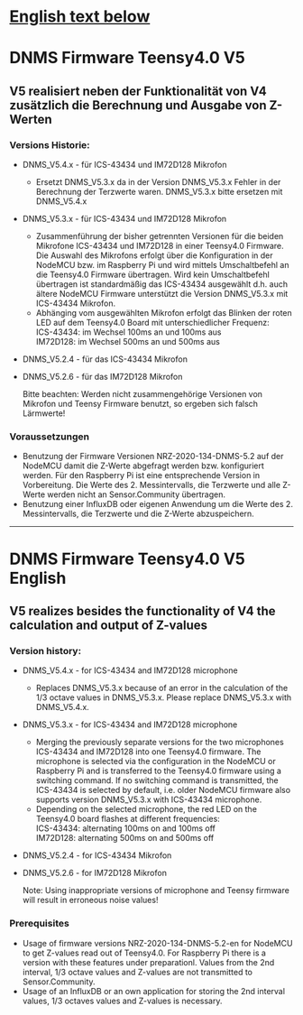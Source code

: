 # [English text below](#dnms-firmware-teensy40-v5-english)

# DNMS Firmware Teensy4.0 V5

## V5 realisiert neben der Funktionalität von V4 zusätzlich die Berechnung und Ausgabe von Z-Werten

### Versions Historie:

- DNMS_V5.4.x - für ICS-43434 und IM72D128 Mikrofon
	+ Ersetzt DNMS_V5.3.x da in der Version DNMS_V5.3.x Fehler in der Berechnung der Terzwerte waren. DNMS_V5.3.x bitte ersetzen mit DNMS_V5.4.x 

- DNMS_V5.3.x - für ICS-43434 und IM72D128 Mikrofon
	 - Zusammenführung der bisher getrennten Versionen für die beiden Mikrofone ICS-43434 und IM72D128 in einer Teensy4.0 Firmware. Die Auswahl des Mikrofons erfolgt über die Konfiguration in der NodeMCU bzw. im Raspberry Pi und wird mittels Umschaltbefehl an die Teensy4.0 Firmware übertragen. Wird kein Umschaltbefehl übertragen ist standardmäßig das ICS-43434 ausgewählt d.h. auch ältere NodeMCU Firmware unterstützt die Version DNMS_V5.3.x mit ICS-43434 Mikrofon.
	 - Abhänging vom ausgewählten Mikrofon erfolgt das Blinken der roten LED auf dem Teensy4.0 Board mit unterschiedlicher Frequenz:	
ICS-43434: im Wechsel 100ms an und 100ms aus	
IM72D128: im Wechsel 500ms an und 500ms aus


- DNMS_V5.2.4 - für das ICS-43434 Mikrofon
- DNMS_V5.2.6 - für das IM72D128 Mikrofon	
	
	Bitte beachten: Werden nicht zusammengehörige Versionen von Mikrofon und Teensy Firmware benutzt, so ergeben sich falsch Lärmwerte!

### Voraussetzungen

- Benutzung der Firmware Versionen NRZ-2020-134-DNMS-5.2 auf der NodeMCU damit die Z-Werte abgefragt werden bzw. konfiguriert werden. Für den Raspberry Pi ist eine entsprechende Version in Vorbereitung. Die Werte des 2. Messintervalls, die Terzwerte und alle Z-Werte werden nicht an Sensor.Community übertragen.
- Benutzung einer InfluxDB oder eigenen Anwendung um die Werte des 2. Messintervalls, die Terzwerte und die Z-Werte abzuspeichern.



------------------------------------------------------------------------


# DNMS Firmware Teensy4.0 V5 English

## V5 realizes besides the functionality of V4 the calculation and output of Z-values 

### Version history:

- DNMS_V5.4.x - for ICS-43434 and IM72D128 microphone
	+ Replaces DNMS_V5.3.x because of an error in the calculation of the 1/3 octave values in DNMS_V5.3.x. Please replace DNMS_V5.3.x with DNMS_V5.4.x.

- DNMS_V5.3.x - for ICS-43434 and IM72D128 microphone
	 - Merging the previously separate versions for the two microphones ICS-43434 and IM72D128 into one Teensy4.0 firmware. The microphone is selected via the configuration in the NodeMCU or Raspberry Pi and is transferred to the Teensy4.0 firmware using a switching command. If no switching command is transmitted, the ICS-43434 is selected by default, i.e. older NodeMCU firmware also supports version DNMS_V5.3.x with ICS-43434 microphone.
	 - Depending on the selected microphone, the red LED on the Teensy4.0 board flashes at different frequencies:	
ICS-43434: alternating 100ms on and 100ms off	
IM72D128: alternating 500ms on and 500ms off

- DNMS_V5.2.4 - for ICS-43434 Mikrofon
- DNMS_V5.2.6 - for IM72D128 Mikrofon	

	Note: Using inappropriate versions of microphone and Teensy firmware will result in erroneous noise values!

### Prerequisites

- Usage of firmware versions NRZ-2020-134-DNMS-5.2-en for NodeMCU to get  Z-values read out of Teensy4.0. For Raspberry Pi there is a version with these features under preparationl. Values from the 2nd interval, 1/3 octave values and Z-values are not transmitted to Sensor.Community.
- Usage of an InfluxDB or an own application for storing the 2nd interval values, 1/3 octaves values and Z-values is necessary.

